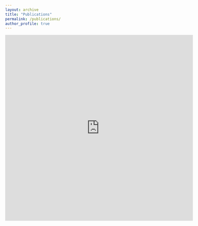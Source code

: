 ```yaml
---
layout: archive
title: "Publications"
permalink: /publications/
author_profile: true
---
```

<!--
{% if author.googlescholar %}
  You can also find my articles on <u><a href="{{author.googlescholar}}">my Google Scholar profile</a>.</u>
{% endif %}

{% include base_path %}

{% for post in site.publications reversed %}
  {% include archive-single.html %}
{% endfor %}
-->

<iframe src="https://hsd1121.github.io/publications.html" sandbox="allow-popups allow-same-origin allow-scripts allow-top-navigation" width="120%"  height="600"  scrolling="yes" seamless="seamless" frameborder="0" allowfullscreen>
</iframe>